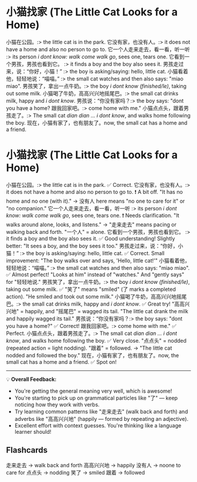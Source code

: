 # 小猫找家 (The Little Cat Looks for a Home)

小猫在公园。:> the little cat is in the park.
它没有家，也没有人。:> it does not have a home and also no person to go to.
它一个人走来走去，看一看，听一听 :> its person *i dont know: walk come walk go*, sees one, tears one.
它看到一个男孩，男孩也看到它。 :> it finds a boy and the boy also sees it.
男孩走过来，说：“你好，小猫！” :> the boy is asking/saying: hello, little cat. 
小猫看着他，轻轻地说：“喵喵。” :> the small cat watches and then also says: "miao miao".
男孩笑了，拿出一点牛奶。:> the boy *i dont know (finished/le)*, taking out some milk.
小猫喝了牛奶，高高兴兴地摇尾巴。:> the small cat drinks milk, happy and *i dont know*.
男孩说：“你没有家吗？:> the boy says: "dont you have a home? 
跟我回家吧。:> come home with me."
小猫点点头，跟着男孩走了。:> The small cat *dian dian ... i dont know*, and walks home following the boy.
现在，小猫有家了，也有朋友了。now, the small cat has a home and a friend.

# 小猫找家 (The Little Cat Looks for a Home)

小猫在公园。:> the little cat is in the park. ✅ Correct.
它没有家，也没有人。:> it does not have a home and also no person to go to. ❗ A bit off. "It has no home and no one (with it)." → 没有人 here means "no one to care for it" or "no companion."
它一个人走来走去，看一看，听一听 :> its person *i dont know: walk come walk go*, sees one, tears one. ❗ Needs clarification. "It walks around alone, looks, and listens." → "走来走去" means pacing or walking back and forth. "一个人" = alone.
它看到一个男孩，男孩也看到它。 :> it finds a boy and the boy also sees it. ✅ Good understanding! Slightly better: "It sees a boy, and the boy sees it too."
男孩走过来，说：“你好，小猫！” :> the boy is asking/saying: hello, little cat. ✅ Correct. Small improvement: "The boy walks over and says, 'Hello, little cat!'"
小猫看着他，轻轻地说：“喵喵。” :> the small cat watches and then also says: "miao miao". ✅ Almost perfect! "Looks at him" instead of "watches." And "gently says" for "轻轻地说."
男孩笑了，拿出一点牛奶。:> the boy *i dont know (finished/le)*, taking out some milk. ✅ "笑了" means "smiled" (了 marks a completed action). "He smiled and took out some milk."
小猫喝了牛奶，高高兴兴地摇尾巴。:> the small cat drinks milk, happy and *i dont know*. ✅ Great try! "高高兴兴地" = happily, and "摇尾巴" = wagged its tail. "The little cat drank the milk and happily wagged its tail."
男孩说：“你没有家吗？:> the boy says: "dont you have a home?" ✅ Correct!
跟我回家吧。:> come home with me." ✅ Perfect.
小猫点点头，跟着男孩走了。:> The small cat *dian dian ... i dont know*, and walks home following the boy. ✅ Very close. "点点头" = nodded (repeated action = light nodding). "跟着" = followed. → "The little cat nodded and followed the boy."
现在，小猫有家了，也有朋友了。now, the small cat has a home and a friend. ✅ Spot on!

---

💡 **Overall Feedback:**
- You're getting the general meaning very well, which is awesome!
- You're starting to pick up on grammatical particles like "了" — keep noticing how they work with verbs.
- Try learning common patterns like "走来走去" (walk back and forth) and adverbs like "高高兴兴地" (happily — formed by repeating an adjective).
- Excellent effort with context guesses. You're thinking like a language learner should!

## Flashcards
走来走去 -> walk back and forth
高高兴兴地 -> happily
没有人 -> noone to care for
点点头 -> nodding
笑了 -> smiled
跟着 -> followed

